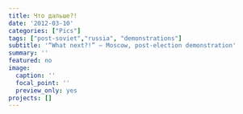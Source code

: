 ```yaml
---
title: Что дальше?!
date: '2012-03-10'
categories: ["Pics"]
tags: ["post-soviet","russia", "demonstrations"]
subtitle: '“What next?!” – Moscow, post-election demonstration'
summary: ''
featured: no
image:
  caption: ''
  focal_point: ''
  preview_only: yes
projects: []
---
```

